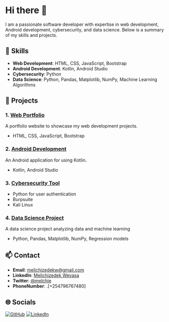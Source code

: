 # Hi there 👋

I am a passionate software developer with expertise in web development, Android development, cybersecurity, and data science. Below is a summary of my skills and projects.

## 🚀 Skills

- **Web Development**: HTML, CSS, JavaScript, Bootstrap
- **Android Development**: Kotlin, Android Studio
- **Cybersecurity**: Python
- **Data Science**: Python, Pandas, Matplotlib, NumPy, Machine Learning Algorithms

## 🌟 Projects

### 1. [Web Portfolio](https://github.com/username/web-portfolio)
A portfolio website to showcase my web development projects.
- HTML, CSS, JavaScript, Bootstrap

### 2. [Android Development](https://github.com/username/android-app)
An Android application for using Kotlin.
- Kotlin, Android Studio

### 3. [Cybersecurity Tool](https://github.com/username/cybersecurity-tool)
- Python for user authentication
- Burpsuite
- Kali Linux

### 4. [Data Science Project](https://github.com/username/data-science-project)
A data science project analyzing data and machine learning
- Python, Pandas, Matplotlib, NumPy, Regression models

## 📫 Contact

- **Email**: [melichizedekw@gmail.com](mailto:your-email@example.com)
- **LinkedIn**: [Melichizedek Wevasa](https://www.linkedin.com/in/your-profile)
- **Twitter**: [@melchie](https://twitter.com/your-twitter-handle)
- **PhoneNumber**: .[+254796767480]

## 🌐 Socials

[![GitHub](https://img.shields.io/badge/GitHub-username-181717?style=flat&logo=github)](https://github.com/melchie-001)
[![LinkedIn](https://img.shields.io/badge/LinkedIn-username-0077B5?style=flat&logo=linkedin)](https://www.linkedin.com/in/Melichizedek)


